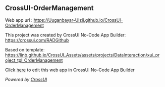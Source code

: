 ## CrossUI-OrderManagement
Web app url : https://Uuganbayar-Ulzii.github.io/CrossUI-OrderManagement

This project was created by CrossUI No-Code App Builder: https://crossui.com/RADGithub

Based on template: https://linb.github.io/CrossUI_Assets/assets/projects/DataInteraction/xui_project_tpl_OrderManagement

Click [here](https://crossui.com/RADGithub/#!from=github&owner=Uuganbayar-Ulzii&repo=CrossUI-OrderManagement) to edit this web app in CrossUI No-Code App Builder

<i>Powered by [CrossUI](https://crossui.com)</i>
